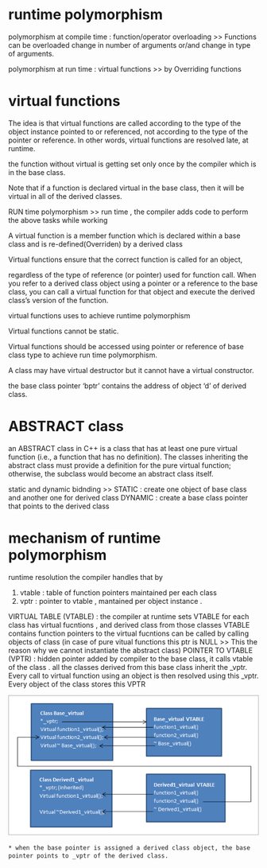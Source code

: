 <h1> runtime polymorphism </h1>

polymorphism at compile time : function/operator overloading >> Functions can be overloaded
change in number of arguments or/and change in type of arguments.

polymorphism at run time : virtual functions >> by Overriding functions 

<h1> virtual functions </h1>

The idea is that virtual functions are called according to the type of the object 
instance pointed to or referenced, not according to the type of the pointer or reference.
In other words, virtual functions are resolved late, at runtime.

the function without virtual is getting set only once by the compiler which is in the base class.

Note that if a function is declared virtual in the base class, then it will be virtual in all of the derived classes.



 RUN time polymorphism >> run time , the compiler adds code to perform the above tasks while working

A virtual function is a member function which is declared within a base class and is re-defined(Overriden) by a derived class

Virtual functions ensure that the correct function is called for an object,

 regardless of the type of reference (or pointer) used for function call.
 When you refer to a derived class object using a pointer or a reference to the base class,
 you can call a virtual function for that object and execute the derived class’s version of the function. 

virtual functions uses to achieve runtime polymorphism

Virtual functions cannot be static.

Virtual functions should be accessed using pointer or reference of base class type to achieve run time polymorphism.

A class may have virtual destructor but it cannot have a virtual constructor.

the base class pointer ‘bptr’ contains the address of object ‘d’ of derived class.


<h1> ABSTRACT class </h1>

 an ABSTRACT class in C++ is a class that has at least one pure virtual function (i.e.,
 a function that has no definition). The classes inheriting the abstract class must provide a
 definition for the pure virtual function; otherwise, the subclass would become an abstract class itself.

static and dynamic bidnding >> STATIC : create one object of base class and another one for derived class
DYNAMIC : create a base class pointer that points to the derived class

<h1> mechanism of runtime polymorphism </h1>

 runtime resolution
 the compiler handles that by 
 1) vtable : table of function pointers maintained per each class
 2) vptr : pointer to vtable , mantained per object instance .

VIRTUAL TABLE (VTABLE)   :  the compiler at runtime sets VTABLE for each class has virtual fucntions , and derived class from those classes 
				 VTABLE contains function pointers to the virtual fucntions can be called by calling objects of class 
				 (in case of pure vitual functions this ptr is NULL >> This the reason why we cannot instantiate the abstract class)
POINTER TO VTABLE (VPTR) : hidden pointer added by compiler to the base class, it calls vtable of the class . 
								 all the classes derived from this base class inherit the _vptr.
						 Every call to virtual function using an object is then resolved using this _vptr.
						 Every object of the class stores this VPTR

<img src="./virtual-functions.png" />

	* when the base pointer is assigned a derived class object, the base pointer points to _vptr of the derived class.
	
